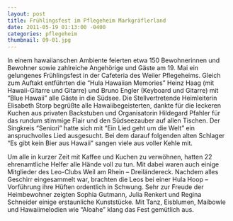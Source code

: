 ```yaml
---
layout: post
title: Frühlingsfest im Pflegeheim Markgräflerland
date: 2011-05-19 01:13:00 -0400
categories: pflegeheim
thumbnail: 09-01.jpg
---
```

In einem hawaiianschen Ambiente feierten etwa 150 Bewohnerinnen und Bewohner sowie zahlreiche Angehörige und Gäste am 19. Mai ein gelungenes Frühlingsfest in der Cafeteria des Weiler Pflegeheims. Gleich zum Auftakt entführten die “Hula Hawaiian Memories” Heinz Haag (mit Hawaii-Gitarre und Gitarre) und Bruno Engler (Keyboard und Gitarre) mit “Blue Hawaii” alle Gäste in die Südsee. Die Stellvertretende Heimleiterin Elisabeth Storp begrüßte alle Hawaiibegeisterten, dankte für die leckeren Kuchen aus privaten Backstuben und Organisatorin Hildegard Pfahler für das rundum stimmige Flair und den Südseezauber auf allen Tischen. Der Singkreis “Seniori” hatte sich mit “Ein Lied geht um die Welt” ein anspruchvolles Lied ausgesucht. Bei dem darauf folgenden alten Schlager “Es gibt kein Bier aus Hawaii” sangen viele aus voller Kehle mit.

Um alle in kurzer Zeit mit Kaffee und Kuchen zu verwöhnen, hatten 22 ehrenamtliche Helfer alle Hände voll zu tun. Mit dabei waren auch einige Mitglieder des Leo-Clubs Weil am Rhein – Dreiländereck. Nachdem alles Geschirr eingesammelt war, brachten die Leos bei einer Hula Hoop – Vorführung ihre Hüften ordentlich in Schwung. Sehr zur Freude der Heimbewohner zeigten Sophia Gutmann, Julia Renkert und Regina Schneider einige erstaunliche Kunststücke. Mit Tanz, Eisblumen, Maibowle und Hawaiimelodien wie “Aloahe” klang das Fest gemütlich aus.